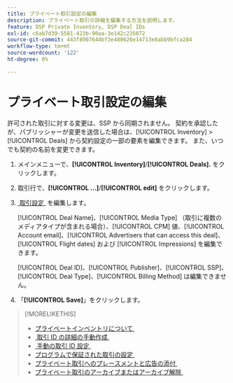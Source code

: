 ```yaml
---
title: プライベート取引設定の編集
description: プライベート取引の詳細を編集する方法を説明します。
feature: DSP Private Inventory, DSP Deal IDs
exl-id: c6ab7d39-5581-423b-90aa-3e142c235072
source-git-commit: 443f8907644bf3e480626e14713e8abb9bfca284
workflow-type: tm+mt
source-wordcount: '122'
ht-degree: 0%

---
```


# プライベート取引設定の編集

許可された取引に対する変更は、SSP から同期されません。 契約を承認したが、パブリッシャーが変更を送信した場合は、[!UICONTROL Inventory] > [!UICONTROL Deals] から契約設定の一部の要素を編集できます。 また、いつでも契約の名前を変更できます。

1. メインメニューで、**[!UICONTROL Inventory]**/**[!UICONTROL Deals].** をクリックします。

1. 取引行で、**[!UICONTROL ...]**/**[!UICONTROL edit]** をクリックします。

1. [&#x200B; 取引設定 &#x200B;](deal-id-settings.md) を編集します。

   [!UICONTROL Deal Name]、[!UICONTROL Media Type] （取引に複数のメディアタイプが含まれる場合）、[!UICONTROL CPM] 値、[!UICONTROL Account email]、[!UICONTROL Advertisers that can access this deal]、[!UICONTROL Flight dates] および [!UICONTROL Impressions] を編集できます。

   [!UICONTROL Deal ID]、[!UICONTROL Publisher]、[!UICONTROL SSP]、[!UICONTROL Deal Type]、[!UICONTROL Billing Method] は編集できません。

1. 「**[!UICONTROL Save]**」をクリックします。

>[!MORELIKETHIS]
>
>* [&#x200B; プライベートインベントリについて &#x200B;](private-inventory-about.md)
>* [&#x200B; 取引 ID の詳細の手動作成 &#x200B;](deal-id-create.md)
>* [&#x200B; 手動の取引 ID 設定 &#x200B;](deal-id-settings.md)
>* [&#x200B; プログラムで保証された取引の設定 &#x200B;](programmatic-guaranteed-set-up.md)
>* [&#x200B; プライベート取引へのプレースメントと広告の添付 &#x200B;](/help/dsp/inventory/deal-id-attach-placements.md)
>* [&#x200B; プライベート取引のアーカイブまたはアーカイブ解除 &#x200B;](/help/dsp/inventory/private-deal-archive-unarchive.md)
